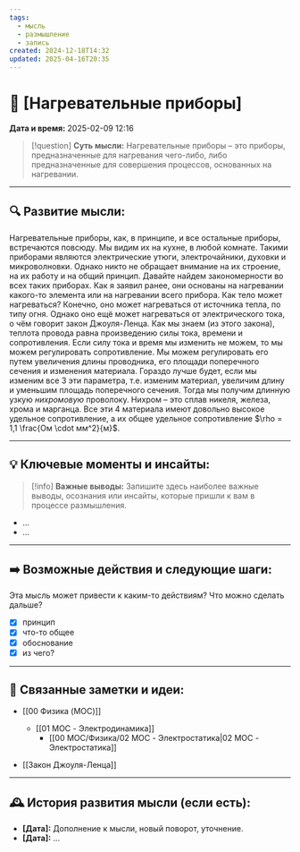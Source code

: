 ```yaml
---
tags:
  - мысль
  - размышление
  - запись
created: 2024-12-18T14:32
updated: 2025-04-16T20:35
---
```


# 💭  [Нагревательные приборы]

**Дата и время:** 2025-02-09 12:16

> [!question] **Суть мысли:**
> Нагревательные приборы – это приборы, предназначенные для нагревания чего-либо, либо предназначенные для совершения процессов, основанных на нагревании.

---

## 🔍 Развитие мысли:

Нагревательные приборы, как, в принципе, и все остальные приборы, встречаются повсюду. Мы видим их на кухне, в любой комнате. Такими приборами являются электрические утюги, электрочайники, духовки и микроволновки. Однако никто не обращает внимание на их строение, на их работу и на общий принцип.
Давайте найдем закономерности во всех таких приборах. Как я заявил ранее, они основаны на нагревании какого-то элемента или на нагревании всего прибора. Как тело может нагреваться? Конечно, оно может нагреваться от источника тепла, по типу огня. Однако оно ещё может нагреваться от электрического тока, о чём говорит закон Джоуля-Ленца. Как мы знаем (из этого закона), теплота провода равна произведению силы тока, времени и сопротивления. Если силу тока и время мы изменить не можем, то мы можем регулировать сопротивление. Мы можем регулировать его путем увеличения длины проводника, его площади поперечного сечения и изменения материала. Гораздо лучше будет, если мы изменим все 3 эти параметра, т.е. изменим материал, увеличим длину и уменьшим площадь поперечного сечения. Тогда мы получим длинную узкую *нихромовую* проволоку.
Нихром – это сплав никеля, железа, хрома и марганца. Все эти 4 материала имеют довольно высокое удельное сопротивление, а их общее удельное сопротивление $\rho = 1,1 \frac{Ом \cdot мм^2}{м}$.

---

## 💡 Ключевые моменты и инсайты:

> [!info] **Важные выводы:**
> Запишите здесь наиболее важные выводы, осознания или инсайты, которые пришли к вам в процессе размышления.

- ...
- ...

---

## ➡️ Возможные действия и следующие шаги:

Эта мысль может привести к каким-то действиям? Что можно сделать дальше?

- [x] принцип
- [x] что-то общее
- [x] обоснование
- [x] из чего?
---

## 🔄 Связанные заметки и идеи:

- [[00 Физика (MOC)]]
	- [[01 MOC - Электродинамика]]
		- [[00 MOC/Физика/02 MOC - Электростатика|02 MOC - Электростатика]]

- [[Закон Джоуля-Ленца]]

---

## 🕰️ История развития мысли (если есть):

* **[Дата]:**  Дополнение к мысли, новый поворот, уточнение.
* **[Дата]:**  ...